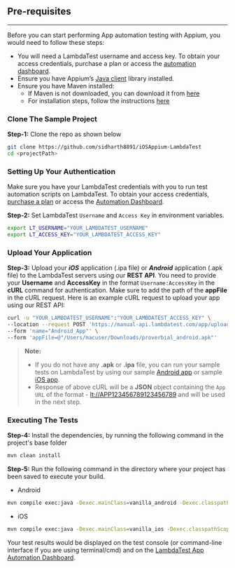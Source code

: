 
## Pre-requisites

---

Before you can start performing App automation testing with Appium, you would need to follow these steps:

- You will need a LambdaTest username and access key. To obtain your access credentials, purchase a plan or access the [automation dashboard](https://appautomation.lambdatest.com/).
- Ensure you have Appium’s [Java client](https://github.com/appium/java-client) library installed.
- Ensure you have Maven installed: 
  - If Maven is not downloaded, you can download it from [here](https://maven.apache.org/download.cgi) 
  - For installation steps, follow the instructions [here](https://maven.apache.org/install.html)
  
### Clone The Sample Project

**Step-1:** Clone the repo as shown below

```bash
git clone https://github.com/sidharth8891/iOSAppium-LambdaTest
cd <projectPath>
```


### Setting Up Your Authentication

Make sure you have your LambdaTest credentials with you to run test automation scripts on LambdaTest. To obtain your access credentials, [purchase a plan](https://billing.lambdatest.com/billing/plans) or access the [Automation Dashboard](https://appautomation.lambdatest.com/).

**Step-2:** Set LambdaTest `Username` and `Access Key` in environment variables.

```bash
export LT_USERNAME="YOUR_LAMBDATEST_USERNAME"
export LT_ACCESS_KEY="YOUR_LAMBDATEST_ACCESS_KEY"
```

### Upload Your Application

**Step-3:** Upload your **_iOS_** application (.ipa file) or **_Android_** application (.apk file) to the LambdaTest servers using our **REST API**. You need to provide your **Username** and **AccessKey** in the format `Username:AccessKey` in the **cURL** command for authentication. Make sure to add the path of the **appFile** in the cURL request. Here is an example cURL request to upload your app using our REST API:

```bash
curl -u "YOUR_LAMBDATEST_USERNAME":"YOUR_LAMBDATEST_ACCESS_KEY" \
--location --request POST 'https://manual-api.lambdatest.com/app/upload/realDevice' \
--form 'name="Android_App"' \
--form 'appFile=@"/Users/macuser/Downloads/proverbial_android.apk"' 
```

> **Note:**
>
> - If you do not have any **.apk** or **.ipa** file, you can run your sample tests on LambdaTest by using our sample [Android app](https://prod-mobile-artefacts.lambdatest.com/assets/docs/proverbial_android.apk) or sample [iOS app](https://prod-mobile-artefacts.lambdatest.com/assets/docs/proverbial_ios.ipa).
> - Response of above cURL will be a **JSON** object containing the `App URL` of the format - <lt://APP123456789123456789> and will be used in the next step.

### Executing The Tests

**Step-4:**
Install the dependencies, by running the following command in the project's base folder
```bash
mvn clean install
```
**Step-5:**
Run the following command in the directory where your project has been saved to execute your build.
- Android
```bash
mvn compile exec:java -Dexec.mainClass=vanilla_android -Dexec.classpathScope="test"
```
- iOS
```bash
mvn compile exec:java -Dexec.mainClass=vanilla_ios -Dexec.classpathScope="test"
```

Your test results would be displayed on the test console (or command-line interface if you are using terminal/cmd) and on the [LambdaTest App Automation Dashboard](https://appautomation.lambdatest.com/build).
